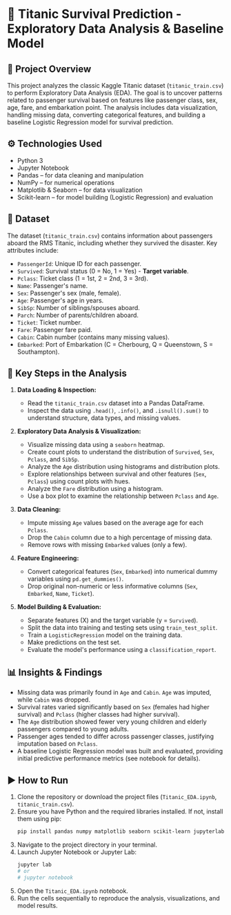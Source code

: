 # 🚢 Titanic Survival Prediction - Exploratory Data Analysis & Baseline Model

## 📌 Project Overview

This project analyzes the classic Kaggle Titanic dataset (`titanic_train.csv`) to perform Exploratory Data Analysis (EDA). The goal is to uncover patterns related to passenger survival based on features like passenger class, sex, age, fare, and embarkation point. The analysis includes data visualization, handling missing data, converting categorical features, and building a baseline Logistic Regression model for survival prediction.

## ⚙️ Technologies Used

* Python 3
* Jupyter Notebook
* Pandas – for data cleaning and manipulation
* NumPy – for numerical operations
* Matplotlib & Seaborn – for data visualization
* Scikit-learn – for model building (Logistic Regression) and evaluation

## 📂 Dataset

The dataset (`titanic_train.csv`) contains information about passengers aboard the RMS Titanic, including whether they survived the disaster. Key attributes include:

* `PassengerId`: Unique ID for each passenger.
* `Survived`: Survival status (0 = No, 1 = Yes) - **Target variable**.
* `Pclass`: Ticket class (1 = 1st, 2 = 2nd, 3 = 3rd).
* `Name`: Passenger's name.
* `Sex`: Passenger's sex (male, female).
* `Age`: Passenger's age in years.
* `SibSp`: Number of siblings/spouses aboard.
* `Parch`: Number of parents/children aboard.
* `Ticket`: Ticket number.
* `Fare`: Passenger fare paid.
* `Cabin`: Cabin number (contains many missing values).
* `Embarked`: Port of Embarkation (C = Cherbourg, Q = Queenstown, S = Southampton).

## 🔑 Key Steps in the Analysis

1.  **Data Loading & Inspection:**
    * Read the `titanic_train.csv` dataset into a Pandas DataFrame.
    * Inspect the data using `.head()`, `.info()`, and `.isnull().sum()` to understand structure, data types, and missing values.

2.  **Exploratory Data Analysis & Visualization:**
    * Visualize missing data using a `seaborn` heatmap.
    * Create count plots to understand the distribution of `Survived`, `Sex`, `Pclass`, and `SibSp`.
    * Analyze the `Age` distribution using histograms and distribution plots.
    * Explore relationships between survival and other features (`Sex`, `Pclass`) using count plots with hues.
    * Analyze the `Fare` distribution using a histogram.
    * Use a box plot to examine the relationship between `Pclass` and `Age`.

3.  **Data Cleaning:**
    * Impute missing `Age` values based on the average age for each `Pclass`.
    * Drop the `Cabin` column due to a high percentage of missing data.
    * Remove rows with missing `Embarked` values (only a few).

4.  **Feature Engineering:**
    * Convert categorical features (`Sex`, `Embarked`) into numerical dummy variables using `pd.get_dummies()`.
    * Drop original non-numeric or less informative columns (`Sex`, `Embarked`, `Name`, `Ticket`).

5.  **Model Building & Evaluation:**
    * Separate features (X) and the target variable (y = `Survived`).
    * Split the data into training and testing sets using `train_test_split`.
    * Train a `LogisticRegression` model on the training data.
    * Make predictions on the test set.
    * Evaluate the model's performance using a `classification_report`.

## 📊  Insights & Findings

* Missing data was primarily found in `Age` and `Cabin`. `Age` was imputed, while `Cabin` was dropped.
* Survival rates varied significantly based on `Sex` (females had higher survival) and `Pclass` (higher classes had higher survival).
* The `Age` distribution showed fewer very young children and elderly passengers compared to young adults.
* Passenger ages tended to differ across passenger classes, justifying imputation based on `Pclass`.
* A baseline Logistic Regression model was built and evaluated, providing initial predictive performance metrics (see notebook for details).

## ▶️ How to Run

1.  Clone the repository or download the project files (`Titanic_EDA.ipynb`, `titanic_train.csv`).
2.  Ensure you have Python and the required libraries installed. If not, install them using pip:
    ```sh
    pip install pandas numpy matplotlib seaborn scikit-learn jupyterlab
    ```
3.  Navigate to the project directory in your terminal.
4.  Launch Jupyter Notebook or Jupyter Lab:
    ```sh
    jupyter lab
    # or
    # jupyter notebook
    ```
5.  Open the `Titanic_EDA.ipynb` notebook.
6.  Run the cells sequentially to reproduce the analysis, visualizations, and model results.
